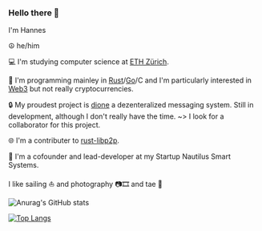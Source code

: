 ### Hello there 👋
I'm Hannes

☮️ he/him

💻 I'm studying computer science at [ETH Zürich](https://ethz.ch/en.html).

🦭 I'm programming mainley in [Rust](https://rust-lang.org)/[Go](https://go.dev)/C and I'm particularly interested in [Web3](https://web3.foundation/about/) but not really cryptocurrencies.

🔒 My proudest project is [dione](https://github.com/Dione-Software/dione) a dezenteralized messaging system. Still in development, although I don't really have the time. ~> I look for a collaborator for this project. 

🌐 I'm a contributer to [rust-libp2p](https://github.com/libp2p/rust-libp2p).

💼 I'm a cofounder and lead-developer at my Startup Nautilus Smart Systems.

I like sailing ⛵️ and photography 📷🎞️ and tae 🐻

![Anurag's GitHub stats](https://github-readme-stats.vercel.app/api?username=umgefahren&show_icons=true&theme=cobalt)

[![Top Langs](https://github-readme-stats.vercel.app/api/top-langs/?username=umgefahren&layout=compact&langs_count=8&theme=cobalt)](https://github.com/anuraghazra/github-readme-stats)
